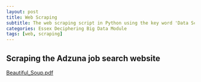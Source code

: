 ```yaml
---
layout: post
title: Web Scraping 
subtitle: The web scraping script in Python using the key word 'Data Scientist' and parsing this data into JSON file
categories: Essex Deciphering Big Data Module
tags: [web, scraping]
---
```


## Scraping the Adzuna job search website
[Beautiful_Soup.pdf](https://github.com/user-attachments/files/18557897/Beautiful_Soup.pdf)
